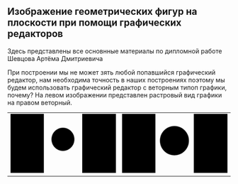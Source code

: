 ## Изображение геометрических фигур на плоскости при помощи графических редакторов

Здесь представлены все основнные материалы по дипломной работе Шевцова Артёма Дмитриевича

При построении мы не может зять любой попавшийся графический редактор, нам необходима точность в наших построениях поэтому мы будем использовать графический редактор с веторным типоп графики, почему? На левом изображении представлен растровый вид графики на правом веторный.
<table cols=2>
  <tr>
<td><img src="https://github.com/Artiom1212/Diplom-material-Graf/blob/main/Rastr.gif">
<td><img src="https://github.com/Artiom1212/Diplom-material-Graf/blob/main/Vectr.gif">
  </tr>
</table>


